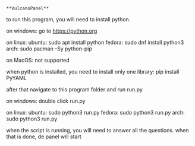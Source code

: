                                                                       **VulcanoPanel**

to run this program, you will need to install python.

on windows:
  go to https://python.org

on linux:
  ubuntu:
    sudo apt install python
  fedora:
    sudo dnf install python3
  arch:
    sudo pacman -Sy python-pip

on MacOS:
  not supported


when python is installed, you need to install only one library:
  pip install PyYAML

after that navigate to this program folder and run run.py

on windows:
  double click run.py

on linux:
  ubuntu:
    sudo python3 run.py
  fedora:
    sudo python3 run.py
  arch:
    sudo python3 run.py


when the script is running, you will need to answer all the questions. when that is done, de panel will start
